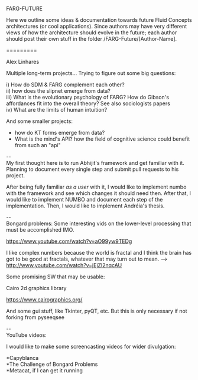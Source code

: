 FARG-FUTURE

Here we outline some ideas & documentation towards future Fluid Concepts architectures (or cool applications).  Since 
authors may have very different views of how the architecture should evolve in the future; each author should post their
own stuff in the folder /FARG-Future/[Author-Name].  



=========   

Alex Linhares

Multiple long-term projects... Trying to figure out some big questions:  

i) How do SDM & FARG complement each other?  
ii) how does the slipnet emerge from data?  
iii) What is the evolutionary psychology of FARG?  How do Gibson's affordances fit into the overall theory?  See 
also sociologists papers  
iv) What are the limits of human intuition?

And some smaller projects:

* how do KT forms emerge from data? 
* What is the mind's API? how the field of cognitive science could benefit from such an "api"

--  
My first thought here is to run Abhijit's framework and get familiar with it.  Planning to
document every single step and submit pull requests to his project.  

After being fully familiar _as a user_ with it, I would like to implement numbo with the framework 
and see which changes it should need then.  After that, I would like to implement NUMBO and document each step of
the implementation. Then, I would like to implement Andréia's thesis.


--  
Bongard problems: Some interesting vids on the lower-level processing that must be accomplished IMO.

https://www.youtube.com/watch?v=aO99yw9TEDg 

I like complex numbers because the world is fractal and I think the brain has got to be good at fractals, whatever that 
may turn out to mean. --> http://www.youtube.com/watch?v=jEjZl2nqcAU

Some promising SW that may be usable:

Cairo 2d graphics library

https://www.cairographics.org/

And some gui stuff, like Tkinter, pyQT, etc.  But this is only necessary if not forking from pyseeqsee

--  
YouTube videos:  

I would like to make some screencasting videos for wider divulgation: 

*Capyblanca  
*The Challenge of Bongard Problems  
*Metacat, if I can get it running  


